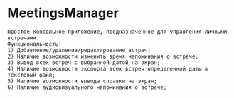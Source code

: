 # MeetingsManager
	
	Простое консольное приложение, предназначенное для управления личными встречами.
	Функциональность:
	1) Добавление/удаление/редактирование встреч;
	2) Наличие возможности изменить время напоминания о встрече;
	3) Вывод всех встреч с выбранной датой на экран;
	4) Наличие возможности экспорта всех встреч определенной даты в текстовый файл;
	5) Наличие возможности вывода справки на экран;
	6) Наличие аудиовизуального напоминания о встрече;